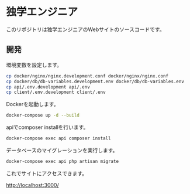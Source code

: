 # 独学エンジニア

このリポジトリは独学エンジニアのWebサイトのソースコードです。

## 開発

環境変数を設定します。

```bash
cp docker/nginx/nginx.development.conf docker/nginx/nginx.conf
cp docker/db/db-variables.development.env docker/db/db-variables.env
cp api/.env.development api/.env
cp client/.env.development client/.env
```

Dockerを起動します。

```bash
docker-compose up -d --build
```

apiでcomposer installを行います。

```bash
docker-compose exec api composer install
```

データベースのマイグレーションを実行します。

```bash
docker-compose exec api php artisan migrate
```

これでサイトにアクセスできます。

[http://localhost:3000/](http://localhost:3000/)
